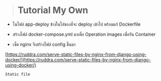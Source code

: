 > # Tutorial My Own

* ในไฟล์ app-deploy ข้างในใส่ของที่จะ deploy เข้าไป พร้อมแก้ Dockerfile 

* สร้างไฟล์ docker-compose.yml มาเพื่อ Operation  images เพื่อรัน Container 

* เซ็ต nginx จึงสร้างไฟล์ config ขึ้นมา


[https://ruddra.com/serve-static-files-by-nginx-from-django-using-docker/](https://ruddra.com/serve-static-files-by-nginx-from-django-using-docker/)

```
Static file 
```
